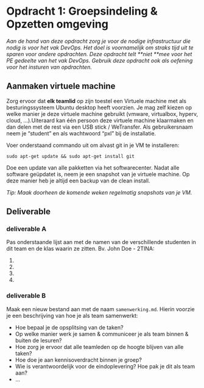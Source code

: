 # Opdracht 1: Groepsindeling & Opzetten omgeving

_Aan de hand van deze opdracht zorg je voor de nodige infrastructuur die nodig is voor het vak DevOps. Het doel is voornamelijk om straks tijd uit te sparen voor andere opdrachten. Deze opdracht telt **niet **mee voor het PE gedeelte van het vak DevOps. Gebruik deze opdracht ook als oefening voor het insturen van opdrachten._

## Aanmaken virtuele machine

Zorg ervoor dat **elk teamlid** op zijn toestel een Virtuele machine met als besturingssysteem Ubuntu desktop heeft voorzien.  Je mag zelf kiezen op welke manier je deze virtuele machine gebruikt (vmware, virtualbox, hyperv, cloud, ...).Uiteraard kan één persoon deze virtuele machine klaarmaken en dan delen met de rest via een USB stick / WeTransfer. Als gebruikersnaam neem je “student” en als wachtwoord “pxl” bij de installatie. 

Voer onderstaand commando uit om alvast git in je VM te installeren:

```
sudo apt-get update && sudo apt-get install git
```

Doe een update van alle pakketten via het softwarecenter. Nadat alle software geüpdatet is, neem je een snapshot van je virtuele machine. Op deze manier heb je altijd een backup van de clean install.

_Tip: Maak doorheen de komende weken regelmatig snapshots van je VM._

## Deliverable
### deliverable A
Pas onderstaande lijst aan met de namen van de verschillende studenten in dit team en de klas waarin ze zitten. Bv. John Doe - 2TINA:

1)

2)

3)

4)
### deliverable B
Maak een nieuw bestand aan met de naam `samenwerking.md`. Hierin voorzie je een beschrijving van hoe je als team samenwerkt:
- Hoe bepaal je de opsplitsing van de taken?
- Op welke manier werk je samen & communiceer je als team binnen & buiten de lesuren?
- Hoe zorg je ervoor dat alle teamleden op de hoogte blijven van alle taken?
- Hoe doe je aan kennisoverdracht binnen je groep?
- Wie is verantwoordelijk voor de eindoplevering? Hoe pak je dit als team aan? 
- ...


